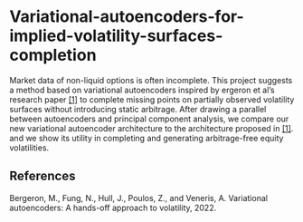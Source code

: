 # Variational-autoencoders-for-implied-volatility-surfaces-completion

Market data of non-liquid options is often incomplete. This project suggests a method based
on variational autoencoders inspired by ergeron et al’s research paper [[1]](#1) to complete missing
points on partially observed volatility surfaces without introducing static arbitrage. After
drawing a parallel between autoencoders and principal component analysis, we compare our
new variational autoencoder architecture to the architecture proposed in [[1]](#1). and we show its
utility in completing and generating arbitrage-free equity volatilities.

## References

Bergeron, M., Fung, N., Hull, J., Poulos, Z., and Veneris, A. Variational
autoencoders: A hands-off approach to volatility, 2022.

